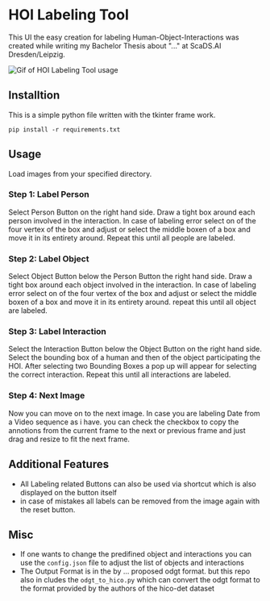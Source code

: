 # HOI Labeling Tool
This UI the easy creation for labeling Human-Object-Interactions was created while writing my Bachelor Thesis about "..." at ScaDS.AI Dresden/Leipzig.

![Gif of HOI Labeling Tool usage](/images/labeling_example.gif)


## Installtion
This is a simple python file written with the tkinter frame work.
```
pip install -r requirements.txt
```

## Usage
Load images from your specified directory. 

### Step 1: Label Person
Select Person Button on the right hand side.
Draw a tight box around each person involved in the interaction.
In case of labeling error select on of the four vertex of the box and adjust 
or select the middle boxen of a box and move it in its entirety around.
Repeat this until all people are labeled.

### Step 2: Label Object
Select Object Button below the Person Button the right hand side.
Draw a tight box around each object involved in the interaction.
In case of labeling error select on of the four vertex of the box and adjust 
or select the middle boxen of a box and move it in its entirety around.
repeat this until all object are labeled.

### Step 3: Label Interaction
Select the Interaction Button below the Object Button on the right hand side.
Select the bounding box of a human and then of the object participating the HOI.
After selecting two Bounding Boxes a pop up will appear for selecting the correct 
interaction.
Repeat this until all interactions are labeled.

### Step 4: Next Image
Now you can move on to the next image. In case you are labeling Date from a Video
sequence as i have. you can check the checkbox to copy the annotions from the current
frame to the next or previous frame and just drag and resize to fit the next frame.

## Additional Features
- All Labeling related Buttons can also be used via shortcut which is also displayed 
on the button itself
- in case of mistakes all labels can be removed from the image again with the reset button.

## Misc
- If one wants to change the predifined object and interactions you can use the `config.json`
file to adjust the list of objects and interactions 
- The Output Format is in the by ... proposed odgt format. but this repo also in cludes the `odgt_to_hico.py` 
which can convert the odgt format to the format provided by the authors of the hico-det dataset